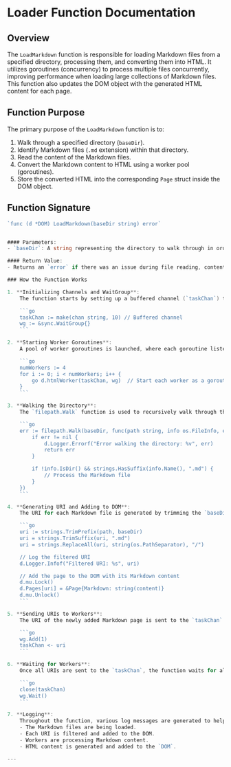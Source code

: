 # Loader Function Documentation

## Overview

The `LoadMarkdown` function is responsible for loading Markdown files from a specified directory, processing them, and converting them into HTML. It utilizes goroutines (concurrency) to process multiple files concurrently, improving performance when loading large collections of Markdown files. This function also updates the DOM object with the generated HTML content for each page.

## Function Purpose

The primary purpose of the `LoadMarkdown` function is to:

1. Walk through a specified directory (`baseDir`).
2. Identify Markdown files (`.md` extension) within that directory.
3. Read the content of the Markdown files.
4. Convert the Markdown content to HTML using a worker pool (goroutines).
5. Store the converted HTML into the corresponding `Page` struct inside the DOM object.

## Function Signature

````go
`func (d *DOM) LoadMarkdown(baseDir string) error`


#### Parameters:
- `baseDir`: A string representing the directory to walk through in order to find `.md` files.

#### Return Value:
- Returns an `error` if there was an issue during file reading, content processing, or HTML conversion.

### How the Function Works

1. **Initializing Channels and WaitGroup**:
    The function starts by setting up a buffered channel (`taskChan`) that will be used to pass the URIs of Markdown files for HTML processing. It also initializes a `sync.WaitGroup` (`wg`) to manage the completion of tasks.

    ```go
    taskChan := make(chan string, 10) // Buffered channel
    wg := &sync.WaitGroup{}
    ```

2. **Starting Worker Goroutines**:
    A pool of worker goroutines is launched, where each goroutine listens for URIs from the `taskChan` channel. These workers will process the Markdown content and generate the HTML. A total of 4 workers are created by default.

    ```go
    numWorkers := 4
    for i := 0; i < numWorkers; i++ {
        go d.htmlWorker(taskChan, wg)  // Start each worker as a goroutine
    }
    ```

3. **Walking the Directory**:
    The `filepath.Walk` function is used to recursively walk through the provided `baseDir` and process each file. For each file, the function checks if the file is a Markdown file (determined by the `.md` extension). If the file is a Markdown file, the function proceeds to read its content.

    ```go
    err := filepath.Walk(baseDir, func(path string, info os.FileInfo, err error) error {
        if err != nil {
            d.Logger.Errorf("Error walking the directory: %v", err)
            return err
        }

        if !info.IsDir() && strings.HasSuffix(info.Name(), ".md") {
            // Process the Markdown file
        }
    })
    ```

4. **Generating URI and Adding to DOM**:
    The URI for each Markdown file is generated by trimming the `baseDir` from the file path, removing the `.md` extension, and replacing any directory separators with slashes (`/`). This URI is then used to add the Markdown content to the DOM.

    ```go
    uri := strings.TrimPrefix(path, baseDir)
    uri = strings.TrimSuffix(uri, ".md")
    uri = strings.ReplaceAll(uri, string(os.PathSeparator), "/")

    // Log the filtered URI
    d.Logger.Infof("Filtered URI: %s", uri)

    // Add the page to the DOM with its Markdown content
    d.mu.Lock()
    d.Pages[uri] = &Page{Markdown: string(content)}
    d.mu.Unlock()
    ```

5. **Sending URIs to Workers**:
    The URI of the newly added Markdown page is sent to the `taskChan` channel, signaling the worker to process the content and generate the corresponding HTML.

    ```go
    wg.Add(1)
    taskChan <- uri
    ```

6. **Waiting for Workers**:
    Once all URIs are sent to the `taskChan`, the function waits for all worker goroutines to complete their tasks by calling `wg.Wait()`. This ensures that all Markdown files are processed before the function returns.

    ```go
    close(taskChan)
    wg.Wait()
    ```

7. **Logging**:
    Throughout the function, various log messages are generated to help monitor the loading process. Logs are generated when:
    - The Markdown files are being loaded.
    - Each URI is filtered and added to the DOM.
    - Workers are processing Markdown content.
    - HTML content is generated and added to the `DOM`.

---


````
